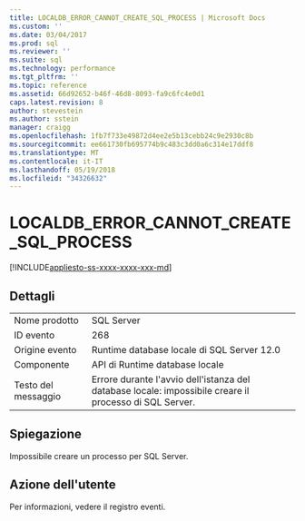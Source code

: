 ```yaml
---
title: LOCALDB_ERROR_CANNOT_CREATE_SQL_PROCESS | Microsoft Docs
ms.custom: ''
ms.date: 03/04/2017
ms.prod: sql
ms.reviewer: ''
ms.suite: sql
ms.technology: performance
ms.tgt_pltfrm: ''
ms.topic: reference
ms.assetid: 66d92652-b46f-46d8-8093-fa9c6fc4e0d1
caps.latest.revision: 8
author: stevestein
ms.author: sstein
manager: craigg
ms.openlocfilehash: 1fb7f733e49872d4ee2e5b13cebb24c9e2930c8b
ms.sourcegitcommit: ee661730fb695774b9c483c3dd0a6c314e17ddf8
ms.translationtype: MT
ms.contentlocale: it-IT
ms.lasthandoff: 05/19/2018
ms.locfileid: "34326632"
---
```

# <a name="localdberrorcannotcreatesqlprocess"></a>LOCALDB_ERROR_CANNOT_CREATE_SQL_PROCESS
[!INCLUDE[appliesto-ss-xxxx-xxxx-xxx-md](../../includes/appliesto-ss-xxxx-xxxx-xxx-md.md)]
    
## <a name="details"></a>Dettagli  
  
|||  
|-|-|  
|Nome prodotto|SQL Server|  
|ID evento|268|  
|Origine evento|Runtime database locale di SQL Server 12.0|  
|Componente|API di Runtime database locale|  
|Testo del messaggio|Errore durante l'avvio dell'istanza del database locale: impossibile creare il processo di SQL Server.|  
  
## <a name="explanation"></a>Spiegazione  
 Impossibile creare un processo per SQL Server.  
  
## <a name="user-action"></a>Azione dell'utente  
 Per informazioni, vedere il registro eventi.  
  
  
